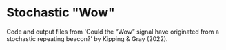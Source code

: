 # Stochastic "Wow"

Code and output files from 'Could the “Wow” signal have originated from a stochastic repeating beacon?' by Kipping & Gray (2022).

